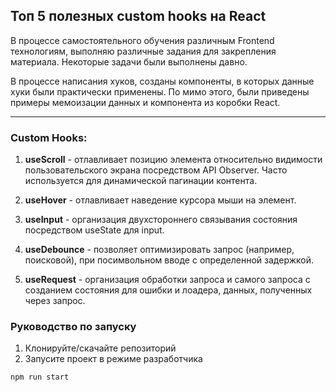 ## Топ 5 полезных custom hooks на React
В процессе самостоятельного обучения различным Frontend технологиям, выполняю различные задания для закрепления материала.
Некоторые задачи были выполнены давно.

В процессе написания хуков, созданы компоненты, в которых данные хуки были практически применены.
По мимо этого, были приведены примеры мемоизации данных и компонента из коробки React.

____
### Custom Hooks:
1. **useScroll** - отлавливает позицию элемента относительно видимости пользовательского экрана посредством API Observer.
Часто используется для динамической пагинации контента.

2. **useHover** - отлавливает наведение курсора мыши на элемент.

3. **useInput** - организация двухстороннего связывания состояния посредством useState для input.

4. **useDebounce** - позволяет оптимизировать запрос (например, поисковой), при посимвольном вводе с определенной задержкой.

5. **useRequest** - организация обработки запроса и самого запроса с созданием состояния для ошибки и лоадера, данных, полученных через запрос.


### Руководство по запуску
1. Клонируйте/скачайте репозиторий
2. Запусите проект в режиме разработчика
```
npm run start
```

